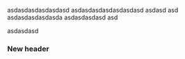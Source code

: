 asdasdasdasdasdasd
asdasdasdasdasdasdasd
asdasd
asd
asdasdasdasdasda
asdasdasdasd
asd

asdasdasd

### New header
